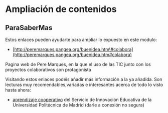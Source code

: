 # Ampliación de contenidos

## ParaSaberMas

Estos enlaces pueden ayudarte para ampliar lo expuesto en este modulo:

* [http://peremarques.pangea.org/buenidea.htm\#colabora](http://peremarques.pangea.org/buenidea.htm#colabora)

Pagina web de Pere Marques, en la que el uso de las TIC junto con los proyectos colaborativos son protagonista



Visitando estos enlaces podéis añadir más información a la ya añadida. Son lecturas muy recomendables,variadas e interesantes acerca de todo lo visto hasta ahora:

* [aprendizaje cooperativo](http://innovacioneducativa.upm.es/guias/Aprendizaje_coop.pdf) del Servicio de Innovación Educativa de la Universidad Politécnica de Madrid (darle a conexión no segura)



